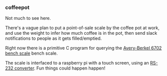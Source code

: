### coffeepot

Not much to see here.

There's a vague plan to put a point-of-sale scale by the
coffee pot at work, and use the weight to infer how much
coffee is in the pot, then send slack notifications to people
as it gets filled/emptied.

Right now there is a primitive C program for querying the
[Avery-Berkel 6702 bench scale](http://www.scaleservice.net/manuals/NCI/Scale%20Manual%206700SERVC.pdf)
bench scale.

The scale is interfaced to a raspberry pi with a touch screen,
using an [RS-232 converter](https://www.amazon.com/gp/product/B00OPU2QJ4).
Fun things could happen happen!

